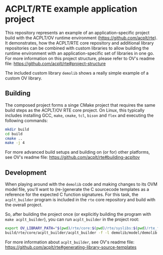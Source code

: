 
# ACPLT/RTE example application project

This repository represents an example of an application-specific project build with the ACPLT/OV runtime environment (https://github.com/acplt/rte).
It demonstrates, how the ACPLT/RTE core repository and additional library repositories can be combined with custom libraries to allow building the runtime environment with an application-specific set of libraries in one go.
For more information on this project structure, please refer to OV's readme file:
https://github.com/acplt/rte#project-structure

The included custom library `demolib` shows a really simple example of a custom OV library.


## Building

The composed project forms a singe CMake project that requires the same build steps as the ACPLT/OV RTE core project.
On Linux, this typically includes installing GCC, `make`, `cmake`, `tcl`, `bison` and `flex` and executing the following commands:
```bash
mkdir build
cd build
cmake ..
make -j 4
```

For more advanced build setups and building on (or for) other platforms, see OV's readme file:
https://github.com/acplt/rte#building-acpltov


## Development

When playing around with the `demolib` code and making changes to its OVM model file, you'll want to (re-)generate the C sourcecode templates as a reference for the expected C function signatures.
For this task, the `acplt_builder` program is included in the `rte` core repository and build with the overall project.

So, after building the project once (or explicitly building the program with `make acplt_builder`), you can run `acplt_builder` in the project root:
```bash
export OV_LIBRARY_PATH="$(pwd)/rte/core:$(pwd)/rte/syslibs:$(pwd)/rte_fblib:$(pwd)/rte_fblib:$(pwd)/rte_field"
build/rte/core/acplt_builder/acplt_builder -f -l demolib/model/demolib.ovm
```

For more information about `acplt_builder`, see OV's readme file:
https://github.com/acplt/rte#generating-library-source-templates
